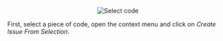 <p align="center">
  <img src="../out/assets/img/select.gif" alt="Select code" />
</p>

First, select a piece of code, open the context menu and click on _Create Issue From Selection_.
